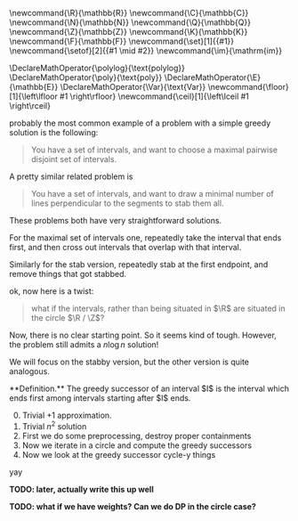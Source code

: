 \newcommand{\R}{\mathbb{R}}
\newcommand{\C}{\mathbb{C}}
\newcommand{\N}{\mathbb{N}}
\newcommand{\Q}{\mathbb{Q}}
\newcommand{\Z}{\mathbb{Z}}
\newcommand{\K}{\mathbb{K}}
\newcommand{\F}{\mathbb{F}}
\newcommand{\set}[1]{\{#1\}}
\newcommand{\setof}[2]{\{#1 \mid #2\}}
\newcommand{\im}{\mathrm{im}}

\DeclareMathOperator{\polylog}{\text{polylog}}
\DeclareMathOperator{\poly}{\text{poly}}
\DeclareMathOperator{\E}{\mathbb{E}}
\DeclareMathOperator{\Var}{\text{Var}}
\newcommand{\floor}[1]{\left\lfloor #1 \right\rfloor}
\newcommand{\ceil}[1]{\left\lceil #1 \right\rceil}



probably the most common example of a problem with a simple
greedy solution is the following:

> You have a set of intervals, and want to choose a maximal pairwise disjoint set of intervals.

A pretty similar related problem is 

> You have a set of intervals, and want to draw a minimal number of lines perpendicular to the segments to stab them all.

These problems both have very straightforward solutions.

For the maximal set of intervals one, repeatedly take the
interval that ends first, and then cross out intervals that
overlap with that interval.

Similarly for the stab version, repeatedly stab at the first
endpoint, and remove things that got stabbed.

ok, now here is a twist:

> what if the intervals, rather than being situated in $\R$ are situated in the circle $\R / \Z$?

Now, there is no clear starting point. So it seems kind of
tough.
However, the problem still admits a $n\log n$ solution!

We will focus on the stabby  version, but the other version is
quite analogous.

<div class="defn envbox">**Definition.**
The greedy successor of an interval $I$ is the interval which
ends first among intervals starting after $I$ ends.
</div>

0. Trivial $+1$ approximation.
1. Trivial $n^2$ solution
2. First we do  some preprocessing, destroy proper containments
3. Now we iterate in a circle and compute the greedy successors 
4. Now we look at the greedy successor cycle-y things

yay

**TODO: later, actually write this up well**

**TODO: what if we have weights? Can we do DP in the circle
case?**


